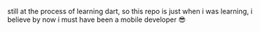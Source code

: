 still at the process of learning dart, so this repo is just when i was learning, i believe by now i must have been a mobile developer 😎
